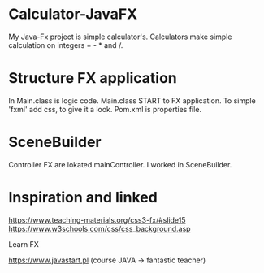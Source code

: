 # Calculator-JavaFX

My Java-Fx project is simple calculator's.
Calculators make simple calculation on integers + - * and /.

# Structure FX application

In Main.class is logic code. Main.class START to FX application. To simple 'fxml' add css, to give it a look.
Pom.xml is properties file.

# SceneBuilder

Controller FX are lokated mainController. I worked in SceneBuilder.

# Inspiration and linked

 https://www.teaching-materials.org/css3-fx/#slide15
 https://www.w3schools.com/css/css_background.asp 
 
 Learn FX
 
 https://www.javastart.pl
 (course JAVA -> fantastic teacher)